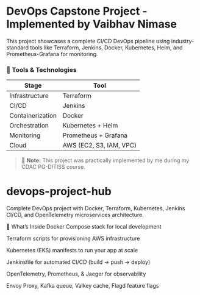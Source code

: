 # DevOps Capstone Project - Implemented by Vaibhav Nimase

This project showcases a complete CI/CD DevOps pipeline using industry-standard tools like Terraform, Jenkins, Docker, Kubernetes, Helm, and Prometheus-Grafana for monitoring.

### 🔧 Tools & Technologies

| Stage | Tool |
|-------|------|
| Infrastructure | Terraform |
| CI/CD | Jenkins |
| Containerization | Docker |
| Orchestration | Kubernetes + Helm |
| Monitoring | Prometheus + Grafana |
| Cloud | AWS (EC2, S3, IAM, VPC) |

> 🔁 **Note:** This project was practically implemented by me during my CDAC PG-DITISS course.

# devops-project-hub
Complete DevOps project with Docker, Terraform, Kubernetes, Jenkins CI/CD, and OpenTelemetry microservices architecture.

🔧 What’s Inside
Docker Compose stack for local development

Terraform scripts for provisioning AWS infrastructure

Kubernetes (EKS) manifests to run your app at scale

Jenkinsfile for automated CI/CD (build → push → deploy)

OpenTelemetry, Prometheus, & Jaeger for observability

Envoy Proxy, Kafka queue, Valkey cache, Flagd feature flags

